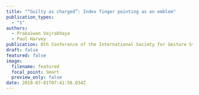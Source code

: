 ```yaml
---
title: "“Guilty as charged”: Index finger pointing as an emblem"
publication_types:
  - "1"
authors:
  - Prakaiwan Vajrabhaya
  - Paul Harvey
publication: 8th Conference of the International Society for Gesture Studies
draft: false
featured: false
image:
  filename: featured
  focal_point: Smart
  preview_only: false
date: 2018-07-01T07:41:56.034Z
---
```

